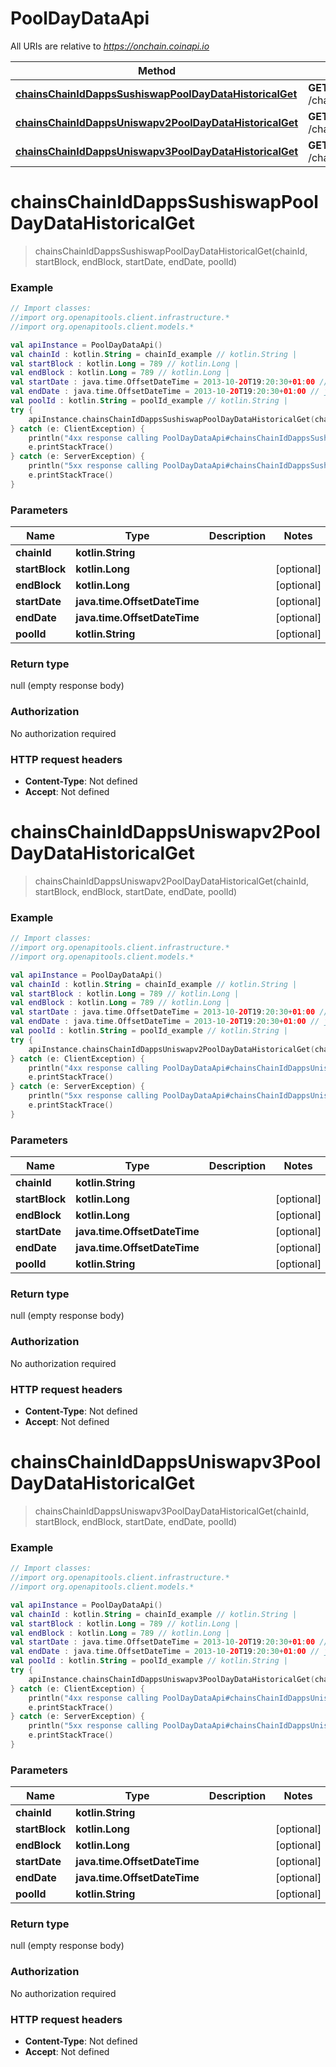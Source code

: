 # PoolDayDataApi

All URIs are relative to *https://onchain.coinapi.io*

Method | HTTP request | Description
------------- | ------------- | -------------
[**chainsChainIdDappsSushiswapPoolDayDataHistoricalGet**](PoolDayDataApi.md#chainsChainIdDappsSushiswapPoolDayDataHistoricalGet) | **GET** /chains/{chain_id}/dapps/sushiswap/poolDayData/historical | 
[**chainsChainIdDappsUniswapv2PoolDayDataHistoricalGet**](PoolDayDataApi.md#chainsChainIdDappsUniswapv2PoolDayDataHistoricalGet) | **GET** /chains/{chain_id}/dapps/uniswapv2/poolDayData/historical | 
[**chainsChainIdDappsUniswapv3PoolDayDataHistoricalGet**](PoolDayDataApi.md#chainsChainIdDappsUniswapv3PoolDayDataHistoricalGet) | **GET** /chains/{chain_id}/dapps/uniswapv3/poolDayData/historical | 


<a name="chainsChainIdDappsSushiswapPoolDayDataHistoricalGet"></a>
# **chainsChainIdDappsSushiswapPoolDayDataHistoricalGet**
> chainsChainIdDappsSushiswapPoolDayDataHistoricalGet(chainId, startBlock, endBlock, startDate, endDate, poolId)



### Example
```kotlin
// Import classes:
//import org.openapitools.client.infrastructure.*
//import org.openapitools.client.models.*

val apiInstance = PoolDayDataApi()
val chainId : kotlin.String = chainId_example // kotlin.String | 
val startBlock : kotlin.Long = 789 // kotlin.Long | 
val endBlock : kotlin.Long = 789 // kotlin.Long | 
val startDate : java.time.OffsetDateTime = 2013-10-20T19:20:30+01:00 // java.time.OffsetDateTime | 
val endDate : java.time.OffsetDateTime = 2013-10-20T19:20:30+01:00 // java.time.OffsetDateTime | 
val poolId : kotlin.String = poolId_example // kotlin.String | 
try {
    apiInstance.chainsChainIdDappsSushiswapPoolDayDataHistoricalGet(chainId, startBlock, endBlock, startDate, endDate, poolId)
} catch (e: ClientException) {
    println("4xx response calling PoolDayDataApi#chainsChainIdDappsSushiswapPoolDayDataHistoricalGet")
    e.printStackTrace()
} catch (e: ServerException) {
    println("5xx response calling PoolDayDataApi#chainsChainIdDappsSushiswapPoolDayDataHistoricalGet")
    e.printStackTrace()
}
```

### Parameters

Name | Type | Description  | Notes
------------- | ------------- | ------------- | -------------
 **chainId** | **kotlin.String**|  |
 **startBlock** | **kotlin.Long**|  | [optional]
 **endBlock** | **kotlin.Long**|  | [optional]
 **startDate** | **java.time.OffsetDateTime**|  | [optional]
 **endDate** | **java.time.OffsetDateTime**|  | [optional]
 **poolId** | **kotlin.String**|  | [optional]

### Return type

null (empty response body)

### Authorization

No authorization required

### HTTP request headers

 - **Content-Type**: Not defined
 - **Accept**: Not defined

<a name="chainsChainIdDappsUniswapv2PoolDayDataHistoricalGet"></a>
# **chainsChainIdDappsUniswapv2PoolDayDataHistoricalGet**
> chainsChainIdDappsUniswapv2PoolDayDataHistoricalGet(chainId, startBlock, endBlock, startDate, endDate, poolId)



### Example
```kotlin
// Import classes:
//import org.openapitools.client.infrastructure.*
//import org.openapitools.client.models.*

val apiInstance = PoolDayDataApi()
val chainId : kotlin.String = chainId_example // kotlin.String | 
val startBlock : kotlin.Long = 789 // kotlin.Long | 
val endBlock : kotlin.Long = 789 // kotlin.Long | 
val startDate : java.time.OffsetDateTime = 2013-10-20T19:20:30+01:00 // java.time.OffsetDateTime | 
val endDate : java.time.OffsetDateTime = 2013-10-20T19:20:30+01:00 // java.time.OffsetDateTime | 
val poolId : kotlin.String = poolId_example // kotlin.String | 
try {
    apiInstance.chainsChainIdDappsUniswapv2PoolDayDataHistoricalGet(chainId, startBlock, endBlock, startDate, endDate, poolId)
} catch (e: ClientException) {
    println("4xx response calling PoolDayDataApi#chainsChainIdDappsUniswapv2PoolDayDataHistoricalGet")
    e.printStackTrace()
} catch (e: ServerException) {
    println("5xx response calling PoolDayDataApi#chainsChainIdDappsUniswapv2PoolDayDataHistoricalGet")
    e.printStackTrace()
}
```

### Parameters

Name | Type | Description  | Notes
------------- | ------------- | ------------- | -------------
 **chainId** | **kotlin.String**|  |
 **startBlock** | **kotlin.Long**|  | [optional]
 **endBlock** | **kotlin.Long**|  | [optional]
 **startDate** | **java.time.OffsetDateTime**|  | [optional]
 **endDate** | **java.time.OffsetDateTime**|  | [optional]
 **poolId** | **kotlin.String**|  | [optional]

### Return type

null (empty response body)

### Authorization

No authorization required

### HTTP request headers

 - **Content-Type**: Not defined
 - **Accept**: Not defined

<a name="chainsChainIdDappsUniswapv3PoolDayDataHistoricalGet"></a>
# **chainsChainIdDappsUniswapv3PoolDayDataHistoricalGet**
> chainsChainIdDappsUniswapv3PoolDayDataHistoricalGet(chainId, startBlock, endBlock, startDate, endDate, poolId)



### Example
```kotlin
// Import classes:
//import org.openapitools.client.infrastructure.*
//import org.openapitools.client.models.*

val apiInstance = PoolDayDataApi()
val chainId : kotlin.String = chainId_example // kotlin.String | 
val startBlock : kotlin.Long = 789 // kotlin.Long | 
val endBlock : kotlin.Long = 789 // kotlin.Long | 
val startDate : java.time.OffsetDateTime = 2013-10-20T19:20:30+01:00 // java.time.OffsetDateTime | 
val endDate : java.time.OffsetDateTime = 2013-10-20T19:20:30+01:00 // java.time.OffsetDateTime | 
val poolId : kotlin.String = poolId_example // kotlin.String | 
try {
    apiInstance.chainsChainIdDappsUniswapv3PoolDayDataHistoricalGet(chainId, startBlock, endBlock, startDate, endDate, poolId)
} catch (e: ClientException) {
    println("4xx response calling PoolDayDataApi#chainsChainIdDappsUniswapv3PoolDayDataHistoricalGet")
    e.printStackTrace()
} catch (e: ServerException) {
    println("5xx response calling PoolDayDataApi#chainsChainIdDappsUniswapv3PoolDayDataHistoricalGet")
    e.printStackTrace()
}
```

### Parameters

Name | Type | Description  | Notes
------------- | ------------- | ------------- | -------------
 **chainId** | **kotlin.String**|  |
 **startBlock** | **kotlin.Long**|  | [optional]
 **endBlock** | **kotlin.Long**|  | [optional]
 **startDate** | **java.time.OffsetDateTime**|  | [optional]
 **endDate** | **java.time.OffsetDateTime**|  | [optional]
 **poolId** | **kotlin.String**|  | [optional]

### Return type

null (empty response body)

### Authorization

No authorization required

### HTTP request headers

 - **Content-Type**: Not defined
 - **Accept**: Not defined

